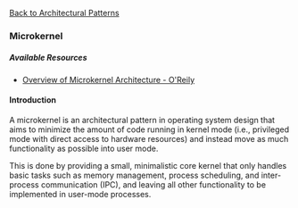 [Back to Architectural Patterns](../08-architectural-patterns.md)

### Microkernel

##### Available Resources

- [Overview of Microkernel Architecture - O'Reily](https://www.oreilly.com/library/view/software-architecture-patterns/9781491971437/ch03.html)

#### Introduction

A microkernel is an architectural pattern in operating system design that aims to minimize the amount of code running in kernel mode (i.e., privileged mode with direct access to hardware resources) and instead move as much functionality as possible into user mode.

This is done by providing a small, minimalistic core kernel that only handles basic tasks such as memory management, process scheduling, and inter-process communication (IPC), and leaving all other functionality to be implemented in user-mode processes.
